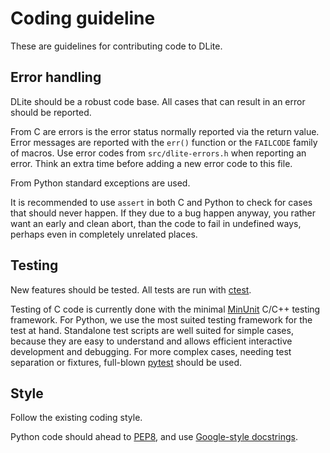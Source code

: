 Coding guideline
================
These are guidelines for contributing code to DLite.


Error handling
--------------
DLite should be a robust code base.
All cases that can result in an error should be reported.

From C are errors is the error status normally reported via the return value.
Error messages are reported with the `err()` function or the `FAILCODE` family of macros.
Use error codes from `src/dlite-errors.h` when reporting an error.
Think an extra time before adding a new error code to this file.

From Python standard exceptions are used.

It is recommended to use `assert` in both C and Python to check for cases that should never happen.
If they due to a bug happen anyway, you rather want an early and clean abort, than the code to fail in undefined ways, perhaps even in completely unrelated places.


Testing
-------
New features should be tested.
All tests are run with [ctest].

Testing of C code is currently done with the minimal [MinUnit] C/C++ testing framework.
For Python, we use the most suited testing framework for the test at hand.
Standalone test scripts are well suited for simple cases, because they are easy to understand and allows efficient interactive development and debugging.
For more complex cases, needing test separation or fixtures, full-blown [pytest] should be used.


Style
-----
Follow the existing coding style.

Python code should ahead to [PEP8], and use [Google-style docstrings].



[PEP8]: https://peps.python.org/pep-0008/
[Google-style docstrings]: https://google.github.io/styleguide/pyguide.html#381-docstrings
[ctest]: https://cmake.org/cmake/help/latest/manual/ctest.1.html
[MinUnit]: https://github.com/siu/minunit/
[pytest]: https://docs.pytest.org/
